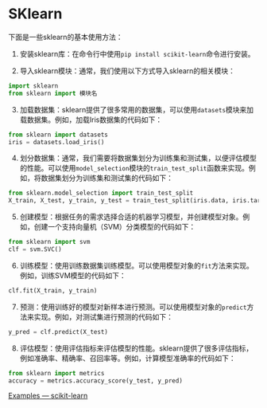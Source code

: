 # SKlearn

下面是一些sklearn的基本使用方法：

1. 安装sklearn库：在命令行中使用`pip install scikit-learn`命令进行安装。

2. 导入sklearn模块：通常，我们使用以下方式导入sklearn的相关模块：

```python
import sklearn
from sklearn import 模块名
```

3. 加载数据集：sklearn提供了很多常用的数据集，可以使用`datasets`模块来加载数据集。例如，加载Iris数据集的代码如下：

```python
from sklearn import datasets
iris = datasets.load_iris()
   ```

4. 划分数据集：通常，我们需要将数据集划分为训练集和测试集，以便评估模型的性能。可以使用`model_selection`模块的`train_test_split`函数来实现。例如，将数据集划分为训练集和测试集的代码如下：

```python
from sklearn.model_selection import train_test_split
X_train, X_test, y_train, y_test = train_test_split(iris.data, iris.target, test_size=0.2, random_state=42)
   ```

5. 创建模型：根据任务的需求选择合适的机器学习模型，并创建模型对象。例如，创建一个支持向量机（SVM）分类模型的代码如下：

```python
from sklearn import svm
clf = svm.SVC()
   ```

6. 训练模型：使用训练数据集训练模型。可以使用模型对象的`fit`方法来实现。例如，训练SVM模型的代码如下：

```python
clf.fit(X_train, y_train)
   ```

7. 预测：使用训练好的模型对新样本进行预测。可以使用模型对象的`predict`方法来实现。例如，对测试集进行预测的代码如下：

```python
y_pred = clf.predict(X_test)
   ```

8. 评估模型：使用评估指标来评估模型的性能。sklearn提供了很多评估指标，例如准确率、精确率、召回率等。例如，计算模型准确率的代码如下：

```python
from sklearn import metrics
accuracy = metrics.accuracy_score(y_test, y_pred)
   ```





[Examples — scikit-learn](https://scikit-learn.org/stable/auto_examples/index.html)